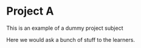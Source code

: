 # Project A

This is an example of a dummy project subject

Here we would ask a bunch of stuff to the learners.
